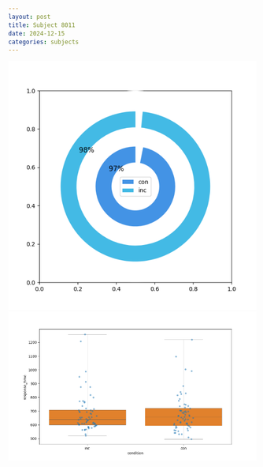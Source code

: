 ```yaml
---
layout: post
title: Subject 8011
date: 2024-12-15
categories: subjects
---
```


![](data/8011/run-4/8011_accuracy_by_condition.png)
![](data/8011/run-4/8011_rt.png)
